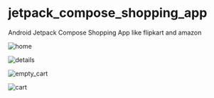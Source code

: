 # jetpack_compose_shopping_app
Android Jetpack Compose Shopping App like flipkart and amazon


![home](https://user-images.githubusercontent.com/37570341/185859096-871aae58-dd80-4609-91f3-f56f83985e29.png)


![details](https://user-images.githubusercontent.com/37570341/185859127-7adbbcf5-dd33-4084-b3f6-3a0feb01273c.png)


![empty_cart](https://user-images.githubusercontent.com/37570341/185859183-d7c67886-2657-465c-85ec-c29116882949.png)


![cart](https://user-images.githubusercontent.com/37570341/185859213-0f87a8b4-ee83-4689-8879-7cc7091d8ae8.png)







